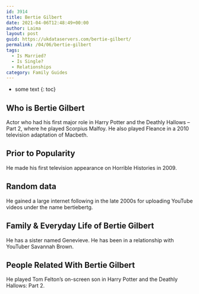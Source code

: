 ```yaml
---
id: 3914
title: Bertie Gilbert
date: 2021-04-06T12:48:49+00:00
author: Laima
layout: post
guid: https://ukdataservers.com/bertie-gilbert/
permalink: /04/06/bertie-gilbert
tags:
  - Is Married?
  - Is Single?
  - Relationships
category: Family Guides
---
```


* some text
{: toc}


## Who is Bertie Gilbert
                  
                  
                  
Actor who had his first major role in Harry Potter and the Deathly Hallows &#8211; Part 2, where he played Scorpius Malfoy. He also played Fleance in a 2010 television adaptation of Macbeth.
                  
              
            
              
            
                
                
                
## Prior to Popularity
                  
                  
                  
He made his first television appearance on Horrible Histories in 2009.
                  
              
            
              
            
                
                
                
## Random data
                  
                  
                  
He gained a large internet following in the late 2000s for uploading YouTube videos under the name bertiebertg.
                  
              
            
              
            
                
                
                
## Family & Everyday Life of Bertie Gilbert
                  
                  
                  
He has a sister named Genevieve. He has been in a relationship with YouTuber Savannah Brown.
                  
              
            
              
            
                
                
                
## People Related With Bertie Gilbert
                  
                  
                  
He played Tom Felton&#8217;s on-screen son in Harry Potter and the Deathly Hallows: Part 2.
                  
              
            
              
            
                
              
            
              
              
            
            
              
            
          
          
          